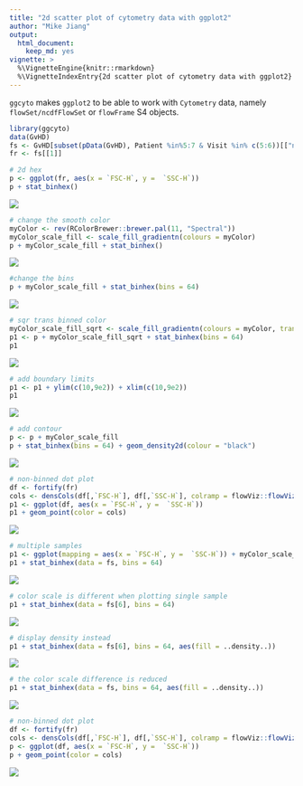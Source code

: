 ```yaml
---
title: "2d scatter plot of cytometry data with ggplot2"
author: "Mike Jiang"
output:
  html_document:
    keep_md: yes
vignette: >    
  %\VignetteEngine{knitr::rmarkdown}
  %\VignetteIndexEntry{2d scatter plot of cytometry data with ggplot2}        
---
```




`ggcyto` makes `ggplot2` to be able to work with `Cytometry` data, namely `flowSet/ncdfFlowSet` or `flowFrame` S4 objects.



```r
library(ggcyto)
data(GvHD)
fs <- GvHD[subset(pData(GvHD), Patient %in%5:7 & Visit %in% c(5:6))[["name"]]]
fr <- fs[[1]]
```


```r
# 2d hex
p <- ggplot(fr, aes(x = `FSC-H`, y =  `SSC-H`))
p + stat_binhex()
```

![](ggplot.flowSet.2d_files/figure-html/unnamed-chunk-3-1.png)<!-- -->

```r
# change the smooth color 
myColor <- rev(RColorBrewer::brewer.pal(11, "Spectral"))
myColor_scale_fill <- scale_fill_gradientn(colours = myColor)
p + myColor_scale_fill + stat_binhex()
```

![](ggplot.flowSet.2d_files/figure-html/unnamed-chunk-3-2.png)<!-- -->

```r
#change the bins
p + myColor_scale_fill + stat_binhex(bins = 64)
```

![](ggplot.flowSet.2d_files/figure-html/unnamed-chunk-3-3.png)<!-- -->

```r
# sqr trans binned color
myColor_scale_fill_sqrt <- scale_fill_gradientn(colours = myColor, trans = "sqrt")
p1 <- p + myColor_scale_fill_sqrt + stat_binhex(bins = 64)
p1
```

![](ggplot.flowSet.2d_files/figure-html/unnamed-chunk-3-4.png)<!-- -->

```r
# add boundary limits
p1 <- p1 + ylim(c(10,9e2)) + xlim(c(10,9e2))   
p1
```

![](ggplot.flowSet.2d_files/figure-html/unnamed-chunk-3-5.png)<!-- -->

```r
# add contour
p <- p + myColor_scale_fill
p + stat_binhex(bins = 64) + geom_density2d(colour = "black")
```

![](ggplot.flowSet.2d_files/figure-html/unnamed-chunk-3-6.png)<!-- -->

```r
# non-binned dot plot
df <- fortify(fr)
cols <- densCols(df[,`FSC-H`], df[,`SSC-H`], colramp = flowViz::flowViz.par.get("argcolramp"))
p1 <- ggplot(df, aes(x = `FSC-H`, y =  `SSC-H`))
p1 + geom_point(color = cols) 
```

![](ggplot.flowSet.2d_files/figure-html/unnamed-chunk-3-7.png)<!-- -->

```r
# multiple samples
p1 <- ggplot(mapping = aes(x = `FSC-H`, y =  `SSC-H`)) + myColor_scale_fill + facet_grid(Patient~Visit)
p1 + stat_binhex(data = fs, bins = 64)
```

![](ggplot.flowSet.2d_files/figure-html/unnamed-chunk-3-8.png)<!-- -->

```r
# color scale is different when plotting single sample
p1 + stat_binhex(data = fs[6], bins = 64)
```

![](ggplot.flowSet.2d_files/figure-html/unnamed-chunk-3-9.png)<!-- -->

```r
# display density instead
p1 + stat_binhex(data = fs[6], bins = 64, aes(fill = ..density..))
```

![](ggplot.flowSet.2d_files/figure-html/unnamed-chunk-3-10.png)<!-- -->

```r
# the color scale difference is reduced
p1 + stat_binhex(data = fs, bins = 64, aes(fill = ..density..))
```

![](ggplot.flowSet.2d_files/figure-html/unnamed-chunk-3-11.png)<!-- -->

```r
# non-binned dot plot
df <- fortify(fr)
cols <- densCols(df[,`FSC-H`], df[,`SSC-H`], colramp = flowViz::flowViz.par.get("argcolramp"))
p <- ggplot(df, aes(x = `FSC-H`, y =  `SSC-H`))
p + geom_point(color = cols) 
```

![](ggplot.flowSet.2d_files/figure-html/unnamed-chunk-3-12.png)<!-- -->

